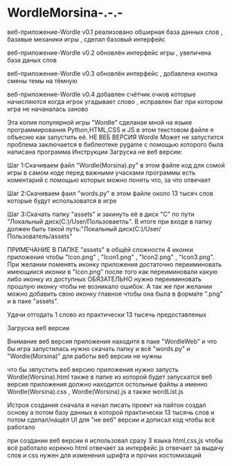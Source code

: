 # WordleMorsina-.-.-
веб-приложение-Wordle v0.1 реализовано обширная база данных слов , базавые механики игры , сделал базовый интерфейс


веб-приложение-Wordle v0.2 обновлён интерфейс игры , увеличена база даных слов  


веб-приложение-Wordle v0.3 обновлён интерфейс , добавлена кнопка смены темы на тёмную 


веб-приложение-Wordle v0.4 добавлен счётчик очков которые начисляются когда игрок угадывает слово , исправлен баг при котором игра не начаналась заново 







Эта копия популярной игры "Wordle" сделаная мной на языке программирования Python,HTML,CSS и JS в этом текстовом файле я объесню как запустить её. 
НЕ ВЕБ ВЕРСИЯ Wordle Может не запустится проблема заключается в библеотеке pygame с помощью которого была написана программа 
Инструкции 
Загруска не веб версии:

Шаг 1:Скачиваем файл "Wordle(Morsina).py" в этом файле код для сомой игры в самом коде перед важными учасками программы есть коментарий с помощью которых можно понять что, за что отвечает

Шаг 2:Скачиваем фаил "words.py" в этом файле около 13 тысяч слов которые будут использоватся в игре

Шаг 3:Скачать папку "assets" и закинуть её в диск "С" по пути "Локальный диск(С:)/User/Пользоваетль". В итоге при входе в папку должен быть такой путь:"Локальный диск(C:)/User/Пользователь/assets"

ПРИМЕЧАНИЕ В ПАПКЕ "assets" в общёй сложности 4 иконки приложения чтобы "Icon.png" , "Icon1.png" , "Icon2.png" , "Icon3.png". При желании поменять иконку приложения достаточно переиминовать имеющиися иконки в "Icon.png" после того как переиминовали какую либо иконку из доступных ОБЯЗАТЕЛЬНО нужно переиминовать прошлую иконку чтобы не возникало ошибок. А так же при желании можно добавить свою иконку главное чтобы она была в формате ".png" и в паке "assets".

Удачи отгодать 1 слово из практически 13 тысячь предоставленых

Загруска веб версии

Внимание веб версия приложения находитя в паке "WordleWeb" и что бы игра запустилась нужно скачать папку  и всё "words.py" и "Wordle(Morsina)" для работы веб версии не нужны

что бы звпустить веб версию приложения нужно запусть Wordle(Worsina).html также в папке из которой будет запускатся веб версия приложения должно находится остольные файлы а именно Wordle(Worsina).css , Wordle(Worsina).js 
а также wordList.js


Истроя создания сначала я начал писать проект на пайтон создал основу а потом базу данных в которой практически 13 тысячь слов и потом сделал/нащёл UI для "не веб" версии и дописал код чтобы всё работало 

при создании веб версии я использовал сразу 3 языка html,css,js чтобы всё работало корекно html отвечает за интерфейс js отвечает за выдачу слов и css нужен для изменения шрифта и прочих костомизаций 
